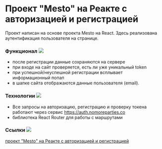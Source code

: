 # Проект "Mesto" на Реакте с авторизацией и регистрацией

Проект написан на основе проекта Mesto на React. Здесь реализована аутентификация пользователя на странице.

### Функционал ![](https://cdn.jsdelivr.net/gh/Readme-Workflows/Readme-Icons@main/icons/octicons/ApprovedChanges.svg)
* после регистрации данные сохраняются на сервере
* при входе на сайт проверяется, есть ли уже уникальный token
* при успешной/неуспешной регистрации всплывает информационный попап
* в шапке сайта отображаются данные пользователя (email).
### Технологии ![](https://cdn.jsdelivr.net/gh/Readme-Workflows/Readme-Icons@main/icons/octicons/ApprovedChanges.svg)
* Все запросы на авторизацию, регистрацию и проверку токена работают через сервис https://auth.nomoreparties.co
* библиотека React Router для работы с маршрутами
### Ссылки ![](https://cdn.jsdelivr.net/gh/Readme-Workflows/Readme-Icons@main/icons/octicons/ApprovedChanges.svg)
[проект "Mesto" на Реакте с авторизацией и регистрацией](https://natali-vorobeva.github.io/react-mesto-auth/)

